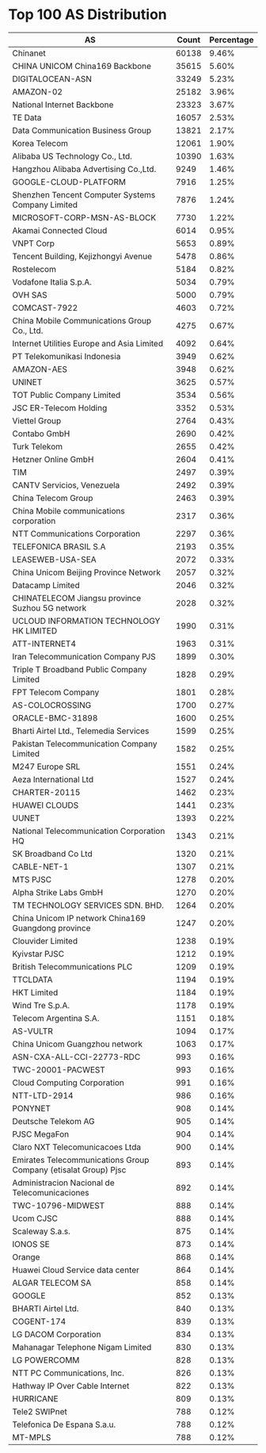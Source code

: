 # Top 100 AS Distribution
| AS | Count | Percentage |
|----|----|----|
| Chinanet | 60138 | 9.46% |
| CHINA UNICOM China169 Backbone | 35615 | 5.60% |
| DIGITALOCEAN-ASN | 33249 | 5.23% |
| AMAZON-02 | 25182 | 3.96% |
| National Internet Backbone | 23323 | 3.67% |
| TE Data | 16057 | 2.53% |
| Data Communication Business Group | 13821 | 2.17% |
| Korea Telecom | 12061 | 1.90% |
| Alibaba US Technology Co., Ltd. | 10390 | 1.63% |
| Hangzhou Alibaba Advertising Co.,Ltd. | 9249 | 1.46% |
| GOOGLE-CLOUD-PLATFORM | 7916 | 1.25% |
| Shenzhen Tencent Computer Systems Company Limited | 7876 | 1.24% |
| MICROSOFT-CORP-MSN-AS-BLOCK | 7730 | 1.22% |
| Akamai Connected Cloud | 6014 | 0.95% |
| VNPT Corp | 5653 | 0.89% |
| Tencent Building, Kejizhongyi Avenue | 5478 | 0.86% |
| Rostelecom | 5184 | 0.82% |
| Vodafone Italia S.p.A. | 5034 | 0.79% |
| OVH SAS | 5000 | 0.79% |
| COMCAST-7922 | 4603 | 0.72% |
| China Mobile Communications Group Co., Ltd. | 4275 | 0.67% |
| Internet Utilities Europe and Asia Limited | 4092 | 0.64% |
| PT Telekomunikasi Indonesia | 3949 | 0.62% |
| AMAZON-AES | 3948 | 0.62% |
| UNINET | 3625 | 0.57% |
| TOT Public Company Limited | 3534 | 0.56% |
| JSC ER-Telecom Holding | 3352 | 0.53% |
| Viettel Group | 2764 | 0.43% |
| Contabo GmbH | 2690 | 0.42% |
| Turk Telekom | 2655 | 0.42% |
| Hetzner Online GmbH | 2604 | 0.41% |
| TIM | 2497 | 0.39% |
| CANTV Servicios, Venezuela | 2492 | 0.39% |
| China Telecom Group | 2463 | 0.39% |
| China Mobile communications corporation | 2317 | 0.36% |
| NTT Communications Corporation | 2297 | 0.36% |
| TELEFONICA BRASIL S.A | 2193 | 0.35% |
| LEASEWEB-USA-SEA | 2072 | 0.33% |
| China Unicom Beijing Province Network | 2057 | 0.32% |
| Datacamp Limited | 2046 | 0.32% |
| CHINATELECOM Jiangsu province Suzhou 5G network | 2028 | 0.32% |
| UCLOUD INFORMATION TECHNOLOGY HK LIMITED | 1990 | 0.31% |
| ATT-INTERNET4 | 1963 | 0.31% |
| Iran Telecommunication Company PJS | 1899 | 0.30% |
| Triple T Broadband Public Company Limited | 1828 | 0.29% |
| FPT Telecom Company | 1801 | 0.28% |
| AS-COLOCROSSING | 1700 | 0.27% |
| ORACLE-BMC-31898 | 1600 | 0.25% |
| Bharti Airtel Ltd., Telemedia Services | 1599 | 0.25% |
| Pakistan Telecommunication Company Limited | 1582 | 0.25% |
| M247 Europe SRL | 1551 | 0.24% |
| Aeza International Ltd | 1527 | 0.24% |
| CHARTER-20115 | 1462 | 0.23% |
| HUAWEI CLOUDS | 1441 | 0.23% |
| UUNET | 1393 | 0.22% |
| National Telecommunication Corporation HQ | 1343 | 0.21% |
| SK Broadband Co Ltd | 1320 | 0.21% |
| CABLE-NET-1 | 1307 | 0.21% |
| MTS PJSC | 1278 | 0.20% |
| Alpha Strike Labs GmbH | 1270 | 0.20% |
| TM TECHNOLOGY SERVICES SDN. BHD. | 1264 | 0.20% |
| China Unicom IP network China169 Guangdong province | 1247 | 0.20% |
| Clouvider Limited | 1238 | 0.19% |
| Kyivstar PJSC | 1212 | 0.19% |
| British Telecommunications PLC | 1209 | 0.19% |
| TTCLDATA | 1194 | 0.19% |
| HKT Limited | 1184 | 0.19% |
| Wind Tre S.p.A. | 1178 | 0.19% |
| Telecom Argentina S.A. | 1151 | 0.18% |
| AS-VULTR | 1094 | 0.17% |
| China Unicom Guangzhou network | 1063 | 0.17% |
| ASN-CXA-ALL-CCI-22773-RDC | 993 | 0.16% |
| TWC-20001-PACWEST | 993 | 0.16% |
| Cloud Computing Corporation | 991 | 0.16% |
| NTT-LTD-2914 | 986 | 0.16% |
| PONYNET | 908 | 0.14% |
| Deutsche Telekom AG | 905 | 0.14% |
| PJSC MegaFon | 904 | 0.14% |
| Claro NXT Telecomunicacoes Ltda | 900 | 0.14% |
| Emirates Telecommunications Group Company (etisalat Group) Pjsc | 893 | 0.14% |
| Administracion Nacional de Telecomunicaciones | 892 | 0.14% |
| TWC-10796-MIDWEST | 888 | 0.14% |
| Ucom CJSC | 888 | 0.14% |
| Scaleway S.a.s. | 875 | 0.14% |
| IONOS SE | 873 | 0.14% |
| Orange | 868 | 0.14% |
| Huawei Cloud Service data center | 864 | 0.14% |
| ALGAR TELECOM SA | 858 | 0.14% |
| GOOGLE | 852 | 0.13% |
| BHARTI Airtel Ltd. | 840 | 0.13% |
| COGENT-174 | 839 | 0.13% |
| LG DACOM Corporation | 834 | 0.13% |
| Mahanagar Telephone Nigam Limited | 830 | 0.13% |
| LG POWERCOMM | 828 | 0.13% |
| NTT PC Communications, Inc. | 826 | 0.13% |
| Hathway IP Over Cable Internet | 822 | 0.13% |
| HURRICANE | 809 | 0.13% |
| Tele2 SWIPnet | 788 | 0.12% |
| Telefonica De Espana S.a.u. | 788 | 0.12% |
| MT-MPLS | 788 | 0.12% |
